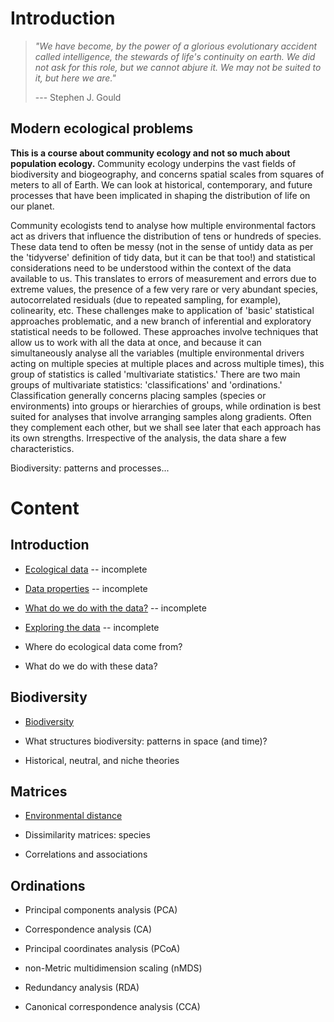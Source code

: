 # Introduction

> *"We have become, by the power of a glorious evolutionary accident called intelligence, the stewards of life's continuity on earth. We did not ask for this role, but we cannot abjure it. We may not be suited to it, but here we are."*
>
> --- Stephen J. Gould

## Modern ecological problems

**This is a course about community ecology and not so much about population ecology.** Community ecology underpins the vast fields of biodiversity and biogeography, and concerns spatial scales from squares of meters to all of Earth. We can look at historical, contemporary, and future processes that have been implicated in shaping the distribution of life on our planet.

Community ecologists tend to analyse how multiple environmental factors act as drivers that influence the distribution of tens or hundreds of species. These data tend to often be messy (not in the sense of untidy data as per the 'tidyverse' definition of tidy data, but it can be that too!) and statistical considerations need to be understood within the context of the data available to us. This translates to errors of measurement and errors due to extreme values, the presence of a few very rare or very abundant species, autocorrelated residuals (due to repeated sampling, for example), colinearity, etc. These challenges make to application of 'basic' statistical approaches problematic, and a new branch of inferential and exploratory statistical needs to be followed. These approaches involve techniques that allow us to work with all the data at once, and because it can simultaneously analyse all the variables (multiple environmental drivers acting on multiple species at multiple places and across multiple times), this group of statistics is called 'multivariate statistics.' There are two main groups of multivariate statistics: 'classifications' and 'ordinations.' Classification generally concerns placing samples (species or environments) into groups or hierarchies of groups, while ordination is best suited for analyses that involve arranging samples along gradients. Often they complement each other, but we shall see later that each approach has its own strengths. Irrespective of the analysis, the data share a few characteristics.

Biodiversity: patterns and processes...

# Content

## Introduction

-   [Ecological data](https://nbviewer.jupyter.org/github/ajsmit/Quantitative_Ecology/blob/main/jupyter_lab/ecological_data.ipynb) -- incomplete

-   [Data properties](https://nbviewer.jupyter.org/github/ajsmit/Quantitative_Ecology/blob/main/jupyter_lab/data_properties.ipynb) -- incomplete

-   [What do we do with the data?](https://nbviewer.jupyter.org/github/ajsmit/Quantitative_Ecology/blob/main/jupyter_lab/doing_data.ipynb) -- incomplete

-   [Exploring the data](https://nbviewer.jupyter.org/github/ajsmit/Quantitative_Ecology/blob/main/jupyter_lab/exploring_data.ipynb) -- incomplete

-   Where do ecological data come from?

-   What do we do with these data?

## Biodiversity

-   [Biodiversity](https://nbviewer.jupyter.org/github/ajsmit/Quantitative_Ecology/blob/main/jupyter_lab/beta_diversity.ipynb)

-   What structures biodiversity: patterns in space (and time)?

-   Historical, neutral, and niche theories

## Matrices

-   [Environmental distance](https://nbviewer.jupyter.org/github/ajsmit/Quantitative_Ecology/blob/main/jupyter_lab/environmental_distance.ipynb)

-   Dissimilarity matrices: species

-   Correlations and associations

## Ordinations

-   Principal components analysis (PCA)

-   Correspondence analysis (CA)

-   Principal coordinates analysis (PCoA)

-   non-Metric multidimension scaling (nMDS)

-   Redundancy analysis (RDA)

-   Canonical correspondence analysis (CCA)
